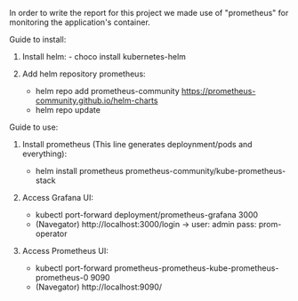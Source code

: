 In order to write the report for this project we made use of "prometheus" for monitoring the application's container.

Guide to install:

  1) Install helm:
    - choco install kubernetes-helm

  4) Add helm repository prometheus:
	  - helm repo add prometheus-community https://prometheus-community.github.io/helm-charts
	  - helm repo update

Guide to use:

  1) Install prometheus (This line generates deploynment/pods and everything):

     - helm install prometheus prometheus-community/kube-prometheus-stack


  3) Access Grafana UI: 
	  - kubectl port-forward deployment/prometheus-grafana 3000
	  - (Navegator) http://localhost:3000/login  -> user: admin  pass: prom-operator

  4) Access Prometheus UI:
	  - kubectl port-forward prometheus-prometheus-kube-prometheus-prometheus-0 9090
	  - (Navegator) http://localhost:9090/
